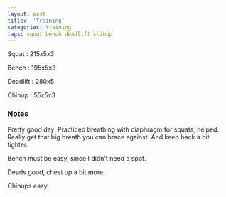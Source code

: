```yaml
---
layout: post
title:  'Training'
categories: training
tags: squat bench deadlift chinup
---
```


Squat       :   215x5x3

Bench       :   195x5x3

Deadlift    :   280x5

Chinup      :   55x5x3

### Notes

Pretty good day. Practiced breathing with diaphragm for squats, helped. Really get that
big breath you can brace against. And keep back a bit tighter.

Bench must be easy, since I didn't need a spot.

Deads good, chest up a bit more.

Chinups easy.
